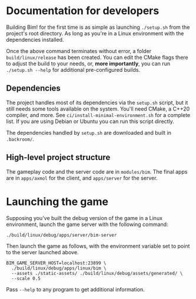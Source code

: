 # Documentation for developers

Building Bim! for the first time is as simple as launching
`./setup.sh` from the project's root directory. As long as you're in a
Linux environment with the dependencies installed.

Once the above command terminates without error, a folder
`build/linux/release` has been created. You can edit the CMake flags
there to adjust the build to your needs, or, **more importantly**, you
can run `./setup.sh --help` for additional pre-configured builds.

## Dependencies

The project handles most of its dependencies via the `setup.sh`
script, but it still needs some tools available on the system.  You'll
need CMake, a C++20 compiler, and more. See
`ci/install-minimal-environment.sh` for a complete list. If you are
using Debian or Ubuntu you can run this script directly.

The dependencies handled by `setup.sh` are downloaded and built in
`.backroom/`.

## High-level project structure

The gameplay code and the server code are in `modules/bim`. The final
apps are in `apps/axmol` for the client, and `apps/server` for the
server.

# Launching the game

Supposing you've built the debug version of the game in a Linux
environment, launch the game server with the following command:

```
./build/linux/debug/apps/server/bim-server
```

Then launch the game as follows, with the environment variable set to
point to the server launched above.

```
BIM_GAME_SERVER_HOST=localhost:23899 \
  ./build/linux/debug/apps/linux/bim \
  --assets ./static-assets/ ./build/linux/debug/assets/generated/ \
  --scale 0.5
```

Pass `--help` to any program to get additional information.

